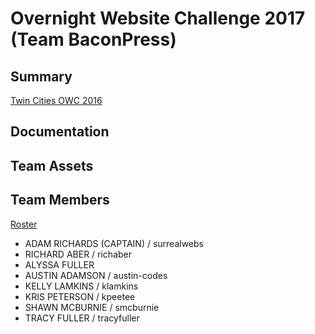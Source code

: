 # Overnight Website Challenge 2017 (Team BaconPress)

## Summary
[Twin Cities OWC 2016](http://tc2017.overnightwebsitechallenge.com/)

## Documentation


## Team Assets


## Team Members
[Roster](http://tc2017.overnightwebsitechallenge.com/teams/233)

* ADAM RICHARDS (CAPTAIN) / surrealwebs
* RICHARD ABER / richaber
* ALYSSA FULLER
* AUSTIN ADAMSON / austin-codes
* KELLY LAMKINS / klamkins
* KRIS PETERSON / kpeetee
* SHAWN MCBURNIE / smcburnie
* TRACY FULLER / tracyfuller

